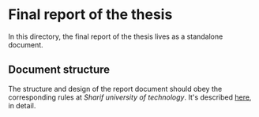 # Final report of the thesis
In this directory, the final report of the thesis lives as a standalone document.  

## Document structure
The structure and design of the report document should obey the corresponding rules at *Sharif university of technology*. It's described [here](http://library.sharif.ir/c/document_library/get_file?uuid=f51f3b18-3791-42a2-9a64-a46570f8902f&groupId=738621), in detail.  
